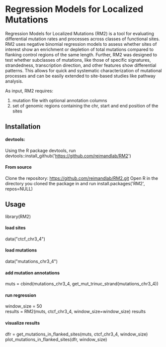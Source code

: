 # Regression Models for Localized Mutations
Regression Models for Localized Mutations (RM2) is a tool for evaluating differential mutation rates and processes across classes of functional sites. RM2 uses negative binomial regression models to assess whether sites of interest show an enrichment or depletion of total mutations compared to flanking control regions of the same length. Further, RM2 was designed to test whether subclasses of mutations, like those of specific signatures, strandedness, transcription direction, and other features show differential patterns. This allows for quick and systematic characterization of mutational processes and can be easily extended to site-based studies like pathway analysis.   

As input, RM2 requires:
1. mutation file with optional annotation columns
2. set of genomic regions containing the chr, start and end position of the sites

## Installation
#### devtools:
Using the R package devtools, run devtools::install_github('https://github.com/reimandlab/RM2')

#### From source
Clone the repository: https://github.com/reimandlab/RM2.git Open R in the directory you cloned the package in and run install.packages('RM2', repos=NULL)

## Usage
library(RM2)

#### load sites
data("ctcf_chr3_4")

#### load mutations
data("mutations_chr3_4")

#### add mutation annotations
muts = cbind(mutations_chr3_4, get_mut_trinuc_strand(mutations_chr3_4))

#### run regression
window_size = 50 <br />
results = RM2(muts, ctcf_chr3_4, window_size=window_size)
results

#### visualize results
dfr = get_mutations_in_flanked_sites(muts, ctcf_chr3_4, window_size) <br />
plot_mutations_in_flanked_sites(dfr, window_size)
